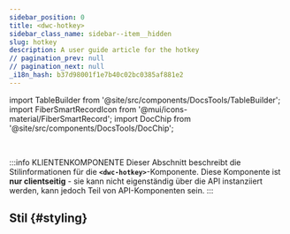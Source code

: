 ```yaml
---
sidebar_position: 0
title: <dwc-hotkey>
sidebar_class_name: sidebar--item__hidden
slug: hotkey
description: A user guide article for the hotkey
// pagination_prev: null
// pagination_next: null
_i18n_hash: b37d98001f1e7b40c02bc0385af881e2
---
```

import TableBuilder from '@site/src/components/DocsTools/TableBuilder';
import FiberSmartRecordIcon from '@mui/icons-material/FiberSmartRecord';
import DocChip from '@site/src/components/DocsTools/DocChip';

<DocChip chip='shadow' />

<br />

:::info KLIENTENKOMPONENTE
Dieser Abschnitt beschreibt die Stilinformationen für die **`<dwc-hotkey>`**-Komponente. Diese Komponente ist **nur clientseitig** - sie kann nicht eigenständig über die API instanziiert werden, kann jedoch Teil von API-Komponenten sein.
:::

## Stil {#styling}

<TableBuilder name="dwc-hotkey" clientComponent />

